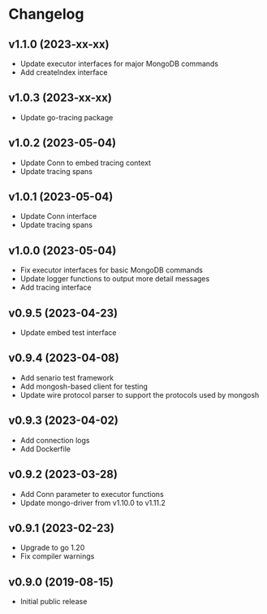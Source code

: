 # Changelog

## v1.1.0 (2023-xx-xx)
- Update executor interfaces for major MongoDB commands
- Add createIndex interface

## v1.0.3 (2023-xx-xx)
- Update go-tracing package

## v1.0.2 (2023-05-04)
- Update Conn to embed tracing context
- Update tracing spans

## v1.0.1 (2023-05-04)
- Update Conn interface
- Update tracing spans

## v1.0.0 (2023-05-04)
- Fix executor interfaces for basic MongoDB commands
- Update logger functions to output more detail messages
- Add tracing interface

## v0.9.5 (2023-04-23)
- Update embed test interface

## v0.9.4 (2023-04-08)
- Add senario test framework
- Add mongosh-based client for testing
- Update wire protocol parser to support the protocols used by mongosh

## v0.9.3 (2023-04-02)
- Add connection logs
- Add Dockerfile

## v0.9.2 (2023-03-28)
- Add Conn parameter to executor functions
- Update mongo-driver from v1.10.0 to v1.11.2

## v0.9.1 (2023-02-23)
- Upgrade to go 1.20
- Fix compiler warnings

## v0.9.0 (2019-08-15)
- Initial public release  
